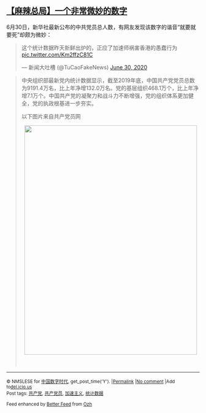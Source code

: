 <!--1593571016000-->
[【麻辣总局】一个非常微妙的数字](https://chinadigitaltimes.net/chinese/2020/06/%e3%80%90%e9%ba%bb%e8%be%a3%e6%80%bb%e5%b1%80%e3%80%91%e4%b8%80%e4%b8%aa%e9%9d%9e%e5%b8%b8%e5%be%ae%e5%a6%99%e7%9a%84%e6%95%b0%e5%ad%97/)
------

<p>6月30日，新华社最新公布的中共党员总人数，有网友发现该数字的谐音“就要就要死”却颇为微妙：</p><blockquote class="twitter-tweet" data-width="550" data-dnt="true"><p lang="zh" dir="ltr">这个统计数据昨天新鲜出炉的，正应了加速师祸害香港的愚蠢行为 <a href="https://t.co/Km2ffzC81C">pic.twitter.com/Km2ffzC81C</a></p><p>&mdash; 新闻大吐槽 (@TuCaoFakeNews) <a href="https://twitter.com/TuCaoFakeNews/status/1278115904018997248?ref_src=twsrc%5Etfw">June 30, 2020</a></p></blockquote><p><script async src="https://platform.twitter.com/widgets.js" charset="utf-8"></script></p><blockquote><p>中央组织部最新党内统计数据显示，截至2019年底，中国共产党党员总数为9191.4万名，比上年净增132.0万名。党的基层组织468.1万个，比上年净增7.1万个。中国共产党的凝聚力和战斗力不断增强，党的组织体系更加健全，党的执政根基进一步夯实。</p><p>以下图片来自共产党员网</p><p style="text-align: center"><img class="aligncenter wp-image-648770" src="https://chinadigitaltimes.net/chinese/files/2020/06/2020063019073740709.jpg" alt="" width="450" height="598" srcset="https://chinadigitaltimes.net/chinese/files/2020/06/2020063019073740709.jpg 633w, https://chinadigitaltimes.net/chinese/files/2020/06/2020063019073740709-226x300.jpg 226w" sizes="(max-width: 450px) 100vw, 450px" /></p><p>&nbsp;</p></blockquote><hr /><p><small>&copy; NMSLESE for <a href="https://chinadigitaltimes.net/chinese">中国数字时代</a>, get_post_time('Y'). |<a href="https://chinadigitaltimes.net/chinese/2020/06/%e3%80%90%e9%ba%bb%e8%be%a3%e6%80%bb%e5%b1%80%e3%80%91%e4%b8%80%e4%b8%aa%e9%9d%9e%e5%b8%b8%e5%be%ae%e5%a6%99%e7%9a%84%e6%95%b0%e5%ad%97/">Permalink</a> |<a href="https://chinadigitaltimes.net/chinese/2020/06/%e3%80%90%e9%ba%bb%e8%be%a3%e6%80%bb%e5%b1%80%e3%80%91%e4%b8%80%e4%b8%aa%e9%9d%9e%e5%b8%b8%e5%be%ae%e5%a6%99%e7%9a%84%e6%95%b0%e5%ad%97/#comments">No comment</a> |Add to<a href="http://del.icio.us/post?url=https://chinadigitaltimes.net/chinese/2020/06/%e3%80%90%e9%ba%bb%e8%be%a3%e6%80%bb%e5%b1%80%e3%80%91%e4%b8%80%e4%b8%aa%e9%9d%9e%e5%b8%b8%e5%be%ae%e5%a6%99%e7%9a%84%e6%95%b0%e5%ad%97/&amp;title=【麻辣总局】一个非常微妙的数字">del.icio.us</a><br/>Post tags: <a href="https://chinadigitaltimes.net/chinese/tag/%e5%85%b1%e4%ba%a7%e5%85%9a/" rel="tag">共产党</a>, <a href="https://chinadigitaltimes.net/chinese/tag/%e5%85%b1%e4%ba%a7%e5%85%9a%e5%91%98/" rel="tag">共产党员</a>, <a href="https://chinadigitaltimes.net/chinese/tag/%e5%8a%a0%e9%80%9f%e4%b8%bb%e4%b9%89/" rel="tag">加速主义</a>, <a href="https://chinadigitaltimes.net/chinese/tag/%e7%bb%9f%e8%ae%a1%e6%95%b0%e6%8d%ae/" rel="tag">统计数据</a><br/></small></p><p><small>Feed enhanced by <a href='http://planetozh.com/blog/my-projects/wordpress-plugin-better-feed-rss/'>Better Feed</a> from  <a href='http://planetozh.com/blog/'>Ozh</a></small></p>
